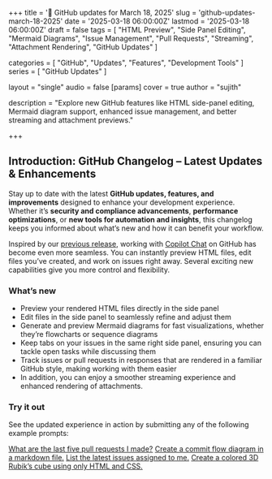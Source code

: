 +++
title = '🔄 GitHub updates for March 18, 2025'
slug = 'github-updates-march-18-2025'
date = '2025-03-18 06:00:00Z'
lastmod = '2025-03-18 06:00:00Z'
draft = false
tags = [
  "HTML Preview",
  "Side Panel Editing",
  "Mermaid Diagrams",
  "Issue Management",
  "Pull Requests",
  "Streaming",
  "Attachment Rendering",
  "GitHub Updates"
]

categories = [
  "GitHub",
  "Updates",
  "Features",
  "Development Tools"
]
series = [
  "GitHub Updates"
]

layout = "single"
audio = false
[params]
    cover = true
    author = "sujith"
    
description = "Explore new GitHub features like HTML side-panel editing, Mermaid diagram support, enhanced issue management, and better streaming and attachment previews."

+++

## **Introduction: GitHub Changelog – Latest Updates & Enhancements**  

Stay up to date with the latest **GitHub updates, features, and improvements** designed to enhance your development experience. Whether it’s **security and compliance advancements**, **performance optimizations**, or **new tools for automation and insights**, this changelog keeps you informed about what’s new and how it can benefit your workflow.  

Inspired by our [previous release](https://github.blog/changelog/2025-02-05-view-and-iterate-on-generated-files-directly-within-copilot-chat-preview/), working with [Copilot Chat](https://github.com/copilot) on GitHub has become even more seamless. You can instantly preview HTML files, edit files you’ve created, and work on issues right away. Several exciting new capabilities give you more control and flexibility.

### What’s new

- Preview your rendered HTML files directly in the side panel
- Edit files in the side panel to seamlessly refine and adjust them
- Generate and preview Mermaid diagrams for fast visualizations, whether they’re flowcharts or sequence diagrams
- Keep tabs on your issues in the same right side panel, ensuring you can tackle open tasks while discussing them
- Track issues or pull requests in responses that are rendered in a familiar GitHub style, making working with them easier
- In addition, you can enjoy a smoother streaming experience and enhanced rendering of attachments.

### Try it out

See the updated experience in action by submitting any of the following example prompts:

[What are the last five pull requests I made?](https://github.com/copilot?prompt=What%20are%20the%20last%20five%20pull%20requests%20I%20made%3F)
[Create a commit flow diagram in a markdown file.](https://github.com/copilot?prompt=Create%20a%20commit%20flow%20diagram%20in%20a%20markdown%20file.)
[List the latest issues assigned to me.](https://github.com/copilot?prompt=List%20the%20latest%20issues%20assigned%20to%20me.)
[Create a colored 3D Rubik’s cube using only HTML and CSS.](https://github.com/copilot?prompt=Create%20a%20colored%203D%20Rubik%27s%20cube%20using%20only%20HTML%20and%20CSS.)

